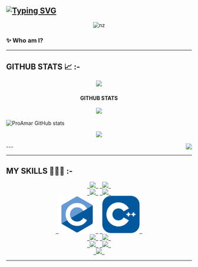  ## [![Typing SVG](https://readme-typing-svg.herokuapp.com?font=Rockstar-ExtraBold&color=F33A6A&lines=W+E+L+C+O+M+E+T+O+M+Y+P+R+O+F+I+L+E)](https://git.io/typing-svg)

<p align="center">
<img src="/photo_2023-04-19_23-19-52.jpg" alt="nz" width="190"/>
</p>

### ✨ Who am I?

---
## GITHUB STATS 📈 :-

<p
  align='middle'><img src='https://komarev.com/ghpvc/?username=ProAmar&label=My%20Project%20Award's&color=blueviolet&style=plastic' width='175"'></p>

<h4 align="center"><b> GITHUB STATS </b></h4>

<div align="center"><img src="https://github-profile-trophy.vercel.app/?username=ProAmar&theme=dracula&count_private=true"></div>

 ![ProAmar GitHub stats](https://github-readme-stats.vercel.app/api?username=ProAmar&show_icons=true&theme=radical)

  <p align='middle'><img src='https://github-readme-streak-stats.herokuapp.com/?user=ProAmar&theme=midnight-purple&show_icon=true' width='500"'></p> 

<img align="right" src="https://github-readme-stats.vercel.app/api/top-langs/?username=ProAmar&theme=tokyonight&hide=batchfile">
---

---

## MY SKILLS 👨🏻‍🎓 :- 
  <p align='middle'>
    <code><a href="https://git-scm.com/" target="_blank"> <img width="20%"   src="https://www.vectorlogo.zone/logos/git-scm/git-scm-ar21.svg"> </a></code>
    <code><a href="https://github.com/" target="_blank"> <img width="20%"  src="https://www.vectorlogo.zone/logos/github/github-ar21.svg"> </a></code>
   <br />
    <code><a href="https://www.python.org/" target="_blank"> <img width="20%"   src="https://www.vectorlogo.zone/logos/python/python-ar21.svg"> </a></code>
    <code><a href="https://www.php.net/" target="_blank"> <img width="20%"   src="https://www.vectorlogo.zone/logos/php/php-icon.svg"> </a></code>
   <br />
    <code><a href="https://www.cprogramming.com/" target="_blank"> <img width="20%"   src="https://raw.githubusercontent.com/devicons/devicon/master/icons/c/c-original.svg"> </a></code>
   <code><a href="https://www.cprogramming.com/" target="_blank"> <img width="20%"   src="https://github.com/Tayeb-Ahmed-TAS/Images/blob/main/CPP.svg"> </a></code>
   <br />
    <code><a href="https://www.mysql.com/" target="_blank"> <img width="20%"  src="https://www.vectorlogo.zone/logos/mysql/mysql-ar21.svg"> </a></code>
    <code><a href="https://redis.io/" target="_blank"> <img width="20%"  src="https://www.vectorlogo.zone/logos/redis/redis-ar21.svg"> </a></code>
    <br />
    <code><a href="https://www.mongodb.com/" target="_blank"> <img width="20%"  src="https://www.vectorlogo.zone/logos/mongodb/mongodb-ar21.svg"> </a></code>
    <code><a href="https://www.postgresql.org/" target="_blank"> <img width="20%"  src="https://www.vectorlogo.zone/logos/postgresql/postgresql-ar21.svg"> </a></code>
    <br>
       <code><a href="https://heroku.com/" target="_blank"> <img width="20%"   src="https://www.vectorlogo.zone/logos/heroku/heroku-ar21.svg"> </a></code>
    <br />
      </p>  

---
